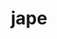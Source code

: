 ---
category: 4-letters
denotation: null
name: jape
reference_link: https://www.etymonline.com/word/jape
root_language: null
root_name: null
title: jape
type: free
word_sums:
- respelling: jape
  sum: 'Jape + '
---